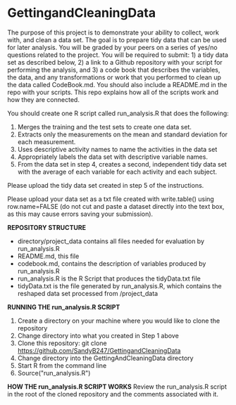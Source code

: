 # GettingandCleaningData

The purpose of this project is to demonstrate your ability to collect, work with, and clean a data set. The goal is to prepare tidy data that can be used for later analysis. You will be graded by your peers on a series of yes/no questions related to the project. You will be required to submit: 1) a tidy data set as described below, 2) a link to a Github repository with your script for performing the analysis, and 3) a code book that describes the variables, the data, and any transformations or work that you performed to clean up the data called CodeBook.md. You should also include a README.md in the repo with your scripts. This repo explains how all of the scripts work and how they are connected.

You should create one R script called run_analysis.R that does the following:
  1. Merges the training and the test sets to create one data set.
  2. Extracts only the measurements on the mean and standard deviation for each measurement. 
  3. Uses descriptive activity names to name the activities in the data set
  4. Appropriately labels the data set with descriptive variable names. 
  5. From the data set in step 4, creates a second, independent tidy data set with the average of each variable for each activity and each subject.

Please upload the tidy data set created in step 5 of the instructions. 

Please upload your data set as a txt file created with write.table() using row.name=FALSE 
(do not cut and paste a dataset directly into the text box, as this may cause errors 
saving your submission).

**REPOSITORY STRUCTURE**
- directory/project_data contains all files needed for evaluation by run_analysis.R
- README.md, this file
- codebook.md, contains the description of variables produced by run_analysis.R
- run_analysis.R is the R Script that produces the tidyData.txt file
- tidyData.txt is the file generated by run_analysis.R, which contains the reshaped data set processed from /project_data

**RUNNING THE run_analysis.R SCRIPT**
1. Create a directory on your machine where you would like to clone the repository
2. Change directory into what you created in Step 1 above
3. Clone this repository: git clone https://github.com/SandyB247/GettingandCleaningData
4. Change directory into the GettingAndCleaningData directory
5. Start R from the command line
6. Source("run_analysis.R")

**HOW THE run_analysis.R SCRIPT WORKS**
Review the run_analysis.R script in the root of the cloned repository and the comments associated with it.


